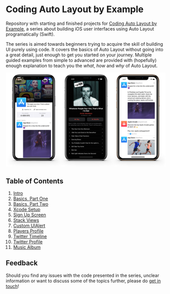 # Coding Auto Layout by Example

Repository with starting and finished projects for [Coding Auto Layout by Example](https://marpies.com/coding-auto-layout-by-example/), a series about building iOS user interfaces using Auto Layout programatically (Swift).

The series is aimed towards beginners trying to acquire the skill of building UI purely using code. It covers the basics of Auto Layout without going into a great detail, just enough to get you started on your journey. Multiple guided examples from simple to advanced are provided with (hopefully) enough explanation to teach you the *what*, *how* and *why* of Auto Layout.

![Hero](hero.png)

## Table of Contents

1. [Intro](https://marpies.com/coding-auto-layout-by-example/)
1. [Basics, Part One](https://marpies.com/coding-auto-layout/basics-part-1/)
1. [Basics, Part Two](https://marpies.com/coding-auto-layout/basics-part-2/)
1. [Xcode Setup](https://marpies.com/coding-auto-layout/xcode-setup/)
1. [Sign Up Screen](https://marpies.com/coding-auto-layout/sign-up-screen/)
1. [Stack Views](https://marpies.com/coding-auto-layout/stack-views/)
1. [Custom UIAlert](https://marpies.com/coding-auto-layout/custom-uialert/)
1. [Players Profile](https://marpies.com/coding-auto-layout/player-profiles/)
1. [Twitter Timeline](https://marpies.com/coding-auto-layout/twitter-timeline/)
1. [Twitter Profile](https://marpies.com/coding-auto-layout/twitter-profile/)
1. [Music Album](https://marpies.com/coding-auto-layout/music-album/)

## Feedback

Should you find any issues with the code presented in the series, unclear information or want to discuss some of the topics further, please do <a href="https://marpies.com/contact" target="_blank">get in touch</a>!